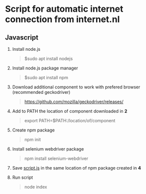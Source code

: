 # Script for automatic internet connection from internet.nl

## Javascript 
1. Install node.js
    > $sudo apt install nodejs
2. Install node.js package manager
    > $sudo apt install npm

3. Download additional component to work with prefered browser (recommended geckodriver)
    > https://github.com/mozilla/geckodriver/releases/
4. Add to PATH the location of component downloaded in **2**
    > export PATH=$PATH:/location/of/component
5. Create npm package 
    > npm init
6.  Install selenium webdriver package
    > npm install selenium-webdriver
7. Save [script.js](https://github.com/saraferreirascf/Automatic-connection-test/blob/main/script.js) in the same location of npm package created in **4**
8. Run script
    > node index
    





